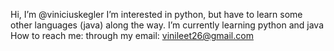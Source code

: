 Hi, I’m @viniciuskegler
I’m interested in python, but have to learn some other languages (java) along the way.
I’m currently learning python and java
How to reach me: through my email: vinileet26@gmail.com
